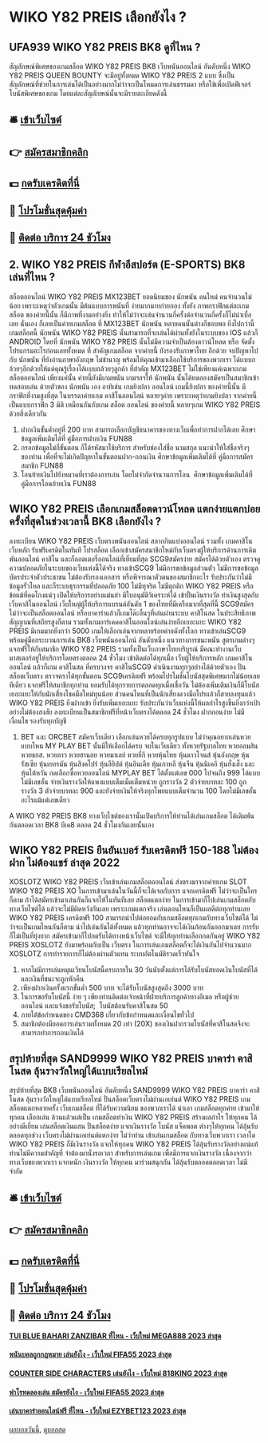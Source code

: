 # WIKO Y82 PREIS เลือกยังไง ?
## UFA939 WIKO Y82 PREIS BK8 ดูที่ไหน ?
สัญลักษณ์พิเศษของเกมสล็อต WIKO Y82 PREIS BK8 เว็บพนันออนไลน์ อันดับหนึ่ง WIKO Y82 PREIS QUEEN BOUNTY จะมีอยู่ทั้งหมด WIKO Y82 PREIS 2 แบบ ซึ่งเป็นสัญลักษณ์ที่ช่วยในการเล่นได้เป็นอย่างมากไม่ว่าจะเป็นโหมดการเล่นธรรมดา หรือใช้เพื่อเปิดฟีเจอร์โบนัสพิเศษของเกม โดยแต่ละสัญลักษณ์นั้นจะมีรายละเอียดดังนี้

## 🛎 [เข้าเว็บไซต์](https://bit.ly/3SdLNi2)
## 👉 [สมัครสมาชิกคลิก](https://bit.ly/3SdLNi2)
## 💵 [กดรับเครดิตที่นี่](https://bit.ly/3dyRKHj)
## 👑 [โปรโมชั่นสุดคุ้มค่า](https://bit.ly/3dyRKHj)
## 📱 [ติดต่อ บริการ 24 ชัวโมง](https://bit.ly/3dyRKHj)

## 2. WIKO Y82 PREIS กีฬาอีสปอร์ต (E-SPORTS) BK8 เล่นที่ไหน ?
สล็อตออนไลน์ WIKO Y82 PREIS MX123BET ยอดนิยมของ นักพนัน คนใหม่ คนจำนวนไม่น้อย เพราะเหตุว่าตัวเกมนั้น มีต้นแบบการพนันที่ ง่ายมากมายก่ายกอง ทั้งยัง ภาพกราฟิกแต่ละเกมสล็อต ของค่ายนี้นั้น ก็มีภาพที่งามอย่างยิ่ง ทำให้ไม่ว่าจะเล่นจำนวนกี่ครั้งต่อจำนวนกี่ครั้งก็ไม่น่าเบื่อเลย นั่นเอง ก็เลยเป็นค่ายเกมสล็อต ที่ MX123BET นักพนัน หลายคนนั้นต่างก็ชอบพอ ยิ่งไปกว่านี้ เกมสล็อตนี้ นักพนัน WIKO Y82 PREIS นั้นสามารถที่จะเล่นได้ผ่านทั้งยังในระบบของ IOS แล้วก็ ANDROID โดยที่ นักพนัน WIKO Y82 PREIS นั้นไม่มีความจำเป็นต้องดาวน์โหลด หรือ จัดตั้ง โปรแกรมอะไรก่อนเลยทั้งหมด ที่ สำคัญเกมสล็อต จากค่ายนี้ ยังรองรับภาษาไทย อีกด้วย จบปัญหาไปกับ นักพนัน ที่ยังอ่านภาษาอังกฤษ ไม่ชำนาญ พร้อมให้คุณเข้ามาเลือกใช้บริการของพวกเรา ได้เเบบกล้วยๆอีกด้วยให้แด่คุณรู้เรื่องได้เเบบกล้วยๆลูกค้า ที่สำคัญ MX123BET ไม่ใช่เพียงแค่เฉพาะเกม สล็อตออนไลน์ เพียงแค่นั้น ค่ายนี้ยังมีเกมพนัน เกมฯลฯให้ นักพนัน นั้นได้ทดลองสมัครเป็นสมาชิกเข้าทดสอบเล่น ด้วยตัวของ นักพนัน เอง อาทิเช่น เกมยิงปลา ออนไลน์ เกมนี้ยิงปลา ของค่ายนี้นั้น มีกราฟิกที่งามสูงที่สุด ในบรรดาค่ายเกม คาสิโนออนไลน์ หลายๆค่าย เพราะเหตุว่าเกมยิงปลา จากค่ายนี้เป็นแบบกราฟิก 3 มิติ เหมือนกันกับเกม สล็อต ออนไลน์ ของค่ายนี้ หลายๆเกม WIKO Y82 PREIS ด้วยสิ่งเดียวกัน
1. ฝากเงินขั้นต่ำอยู่ที่ 200 บาท สามารถเลือกบัญชีธนาคารของทางเว็บเพื่อทำการฝากได้เลย ศึกษาข้อมูลเพิ่มเติมได้ที่ คู่มือการฝากเงิน FUN88
2. กรอกข้อมูลไม่กี่ขั้นตอน ก็ได้รหัสมาใช้บริการ สำหรับช่องใส่ชื่อ นามสกุล แนะนำให้ใส่ชื่อจริงๆ ของท่าน เพื่อที่จะไม่เกิดปัญหาในขั้นตอนฝาก-ถอนเงิน ศึกษาข้อมูลเพิ่มเติมได้ที่ คู่มือการสมัครสมาชิก FUN88
3. โอนย้ายเงินไปยังหมวดที่เราต้องการเล่น โดยไม่จำกัดจำนวนการโอน  ศึกษาข้อมูลเพิ่มเติมได้ที่ คู่มือการโอนย้ายเงิน FUN88

## WIKO Y82 PREIS เลือกเกมสล็อตดาวน์โหลด แตกง่ายแตกบ่อยครั้งที่สุดในช่วงเวลานี้ BK8 เลือกยังไง ?
ลงทะเบียน WIKO Y82 PREIS เว็บตรงพนันออนไลน์ สลากกินแบ่งออนไลน์ รวมทั้ง เกมคาสิโนเว็บหลัก รับฟรีเครดิตในทันที โปรสล็อต
เลือกเข้าสมัครสมาชิกใหม่กับเว็บตรงผู้ให้บริการด้านการเดิมพันออนไลน์ คาสิโน และก็ลอตเตอรี่ออนไลน์ที่เยี่ยมที่สุด SCG9สมัครง่าย สมัครได้ด้วยตัวเอง ตรวจดูความปลอดภัยในระบบของเว็บแห่งนี้ได้จริง ทางเข้าSCG9 ไม่มีการขอข้อมูลส่วนตัว ไม่มีการขอข้อมูลบัตรประจำตัวประชาชน ไม่ต้องรับรองเอกสาร หรือพิจารณาตัวตนของสมาชิกอะไร รับประกันว่าไม่มีข้อมูลรั่วไหล และก็ระบบธุรกรรมที่ปลอดภัย 100 ไม่มีทุจริต ไม่มีตุกติก WIKO Y82 PREIS หรือข้อแม้ที่คดโกงแน่ๆ เปิดให้บริการอย่างแม่นยำ มีใบอนุมัติวิเคราะห์ได้
เข้าปั้นเงินรางวัล ทำเงินสูงสุดกับ เว็บคาสิโนออนไลน์ เว็บใหญ่ผู้ให้บริการแบรนด์อันดับ 1 ของไทยที่มีเครือมากที่สุดที่นี้ SCG9สมัคร ไม่ว่าจะเป็นสล็อตออนไลน์ หรือบาคาร่าแล้วก็เกมโต๊ะอื่นๆที่เล่นผ่านระบบ คาสิโนสด ในประสิทธิภาพสัญญาณที่เสถียรสูงก็ตาม รวมทั้งเกมอาร์เคดคาสิโนออนไลน์เล่นง่ายอีกเยอะแยะ WIKO Y82 PREIS มีเกมมากยิ่งกว่า 5000 เกมให้เลือกเล่นจากหลายร้อยค่ายดังทั้งโลก ทางเข้าเล่นSCG9 พร้อมคู่มือกระบวนการเล่น BK8 เว็บพนันออนไลน์ อันดับหนึ่ง แนวทางการชนะพนัน สูตรเกมต่างๆแจกฟรีให้กับสมาชิก WIKO Y82 PREIS รวมทั้งเป็นเว็บภาษาไทยบริบูรณ์ มีคณะทำงานเว็บมาสเตอร์อยู่ให้บริการโดยตรงตลอด 24 ชั่วโมง เข้าติดต่อได้ทุกเมื่อ
เว็บผู้ให้บริการหลัก เกมคาสิโนออนไลน์ แล้วก็เกม คาสิโนสด ที่ครบวงจร คาสิโนSCG9 ดำเนินงานทุกๆอย่างได้ด้วยตัวเอง ปั่นสล็อตเว็บตรง ตรวจตราได้ทุกขั้นตอน SCG9เครดิตฟรี พร้อมโปรโมชั่นโบนัสสุดพิเศษมากไม่น้อยเลยทีเดียว แจกฟรีให้สมาชิกทุกท่าน ยอมรับได้ทุกรายการตลอดทุกเมื่อเชื่อวัน ไม่ต้องเพิ่มเติมเงินก็มีโบนัสเยอะแยะให้กับนักเสี่ยงโชคมือใหม่ทุนน้อย ส่วนคนไหนที่เป็นนักเสี่ยงดวงมือโปรแล้วก็สายลงทุนแล้ว WIKO Y82 PREIS ยิ่งฝากเข้า ยิ่งรับเพิ่มเยอะแยะ รับประกันว่าเว็บแห่งนี้ให้ผลกำไรสูงขึ้นยิ่งกว่าเป้าอย่างไม่ต้องสงสัย ลงทะเบียนเป็นสมาชิกฟรีที่หน้าเว็บตรงได้ตลอด 24 ชั่วโมง ฝากถอนง่าย ไม่มีเงื่อนไข รองรับทุกบัญชี
1. BET และ ORCBET สมัครเว็บเดียว เลือกเล่นหวยได้ครบทุกรูปแบบ ไม่ว่าคุณอยากเล่นหวยแบบไหน MY PLAY BET นั้นมีให้เลือกได้ครบ จบในเว็บเดียว ทั้งหวยรัฐบาลไทย หวยออมสิน หวยธกส. หวยลาว หวยฮานอย หวยมาเลย์ หวยยี่กี หวยหุ้นไทย หุ้นดาวโจนส์ หุ้นอังกฤษ หุ้นรัสเซีย หุ้นเยอรมัน หุ้นสิงคโปร์ หุ้นอียิปต์ หุ้นอินเดีย หุ้นเกาหลี หุ้นจีน หุ้นนิเคอิ หุ้นฮั่งเส็ง และหุ้นไต้หวัน กดเลือกซื้อหวยออนไลน์ MYPLAY BET ได้ตั้งแต่เลข 000 ไปจนถึง 999 ได้แบบไม่มีเลขอั้น จ่ายเงินรางวัลให้แพงแบบเต็มเม็ดเต็มหน่วย ถูกรางวัล 2 ตัวจ่ายบาทละ 100 ถูกรางวัล 3 ตัวจ่ายบาทละ 900 และยังจ่ายเงินให้จริงทุกโพยแบบเต็มจำนวน 100 โดยไม่มีเลขอั้นอะไรแม้แต่เลขเดียว

A WIKO Y82 PREIS BK8 ทางเว็บไซต์ของเรานั้นเปิดบริการให้ท่านได้เล่นเกมสล็อต ได้เดิมพันกันตลอดเวลา BK8 บีเค8 ตลอด 24 ชั่วโมงกันเลยนั้นเอง

## WIKO Y82 PREIS ยืนยันเบอร์ รับเครดิตฟรี 150-188 ไม่ต้องฝาก ไม่ต้องแชร์ ล่าสุด 2022
XOSLOTZ WIKO Y82 PREIS เว็บเข้าเล่นเกมสล็อตออนไลน์ ส่งตรงมาจากค่ายเกม SLOT WIKO Y82 PREIS XO ในการเข้ามาเล่นในวันนี้ก็จะได้เจอกับการ แจกเครดิตฟรี ไม่ว่าจะเป็นใครก็ตาม ถ้าได้สมัครเข้ามาเล่นกันก็แจกให้ในทันทีเลย สล็อตแตกง่าย ในการเข้ามาก็ไปเล่นเกมสล็อตกับทางเว็บไซต์ได้ แล้วจะไม่มีผิดหวังกันเลย เพราะเกมแตกจริง เล่นตอนไหนก็เป็นผลดีต่อทุกท่านเลย WIKO Y82 PREIS เครดิตฟรี 100 สามารถนำไปต่อยอดกับเกมสล็อตทุกเกมกับทางเว็บไซต์ได้ ไม่ว่าจะเป็นเกมไหนกันก็ตาม นำไปเล่นกันได้ทั้งหมด แล้วทุกท่านอาจจะได้เงินก้อนกันออกมาเลย การรับก็ไม่เป็นที่ยุ่งยาก สมัครเข้ามาก็ไปกดรับได้ทางหน้าเว็บไซต์ จะมีให้ทุกท่านเลือกกดกันอยู่ WIKO Y82 PREIS XOSLOTZ ยังมาพร้อมกับเป็น เว็บตรง ในการเล่นเกมสล็อตก็จะได้เงินกันไปจำนวนมาก XOSLOTZ การทำรายการก็ไม่ต้องผ่านตัวแทน ระบบอัตโนมัติรวดเร็วทันใจ
1. หากไม่มีการเล่นหมุนเวียนโบนัสนี้ครบภายใน 30 วันนับตั้งแต่การได้รับโบนัสยอดเงินโบนัสที่ได้และเงินที่ชนะจะถูกหักคืน
2. เพียงฝากเงินครั้งแรกขั้นต่ำ 500 บาท จะได้รับโบนัสสูงสุดถึง 3000 บาท
3. ในการขอรับโบนัสนี้ ง่าย ๆ เพียงท่านติดต่อเจ้าหน้าที่ฝ่ายบริการลูกค้าทางอีเมล หรือผู้ช่วยออนไลน์ และแจ้งขอรับโบนัส;  โบนัสต้อนรับคาสิโนสด 50
4. ภายใต้ข้อกำหนดของ CMD368 เกี่ยวกับข้อกำหนดและเงื่อนไขทั่วไป
5. สมาชิกต้องมียอดการเล่นรวมทั้งหมด 20 เท่า (20X) ของเงินฝากรวมโบนัสที่คาสิโนสดจึงจะสามารถทำการถอนเงินได้

## สรุปท้ายที่สุด SAND9999 WIKO Y82 PREIS บาคาร่า คาสิโนสด ลุ้นรางวัลใหญ่ได้แบบเรียลไทม์
สรุปท้ายที่สุด BK8 เว็บพนันออนไลน์ อันดับหนึ่ง SAND9999 WIKO Y82 PREIS บาคาร่า คาสิโนสด ลุ้นรางวัลใหญ่ได้แบบเรียลไทม์ ปั่นสล็อตเว็บตรงไม่ผ่านเอเย่นต์ WIKO Y82 PREIS เกมสล็อตแตกหลายครั้ง เว็บเกมสล็อต ที่ได้รับความนิยม ของพวกเราได้ นำเอา เกมสล็อตทุกค่าย เข้ามาให้ทุกคน เลือกเล่น ล้วนแล้วแต่เป็น เกมสล็อตทำเงิน WIKO Y82 PREIS สร้างผลกำไร ให้ทุกคน ได้อย่างดีเยี่ยม เล่นสล็อตเงินแสน ปั่นสล็อตง่าย แจกเงินรางวัล โบนัส แจ็คพอต ต่างๆให้ทุกคน ได้ลุ้นรับตลอดทุกช่วง เว็บตรงไม่ผ่านเอเย่นต์แตกง่าย ไม่ว่าท่าน เข้าเล่นเกมสล็อต กับทางเว็บพวกเรา เวลาใด WIKO Y82 PREIS ก็มีเงินรางวัล แจกให้ทุกคน WIKO Y82 PREIS ได้ลุ้นรับรางวัลอย่างแน่แท้ ท่านไม่มีความสำคัญที่ จำต้องมานั่งรอเวลา สำหรับการเล่นเกม เพื่อมีการแจกเงินรางวัล เนื่องจากว่าทางเว็บของพวกเรา แจกหนัก เงินรางวัล ให้ทุกคน มาร่วมสนุกกัน ได้ลุ้นรับตลอดตลอดเวลา ไม่มีจำกัด

## 🛎 [เข้าเว็บไซต์](https://bit.ly/3SdLNi2)
## 👉 [สมัครสมาชิกคลิก](https://bit.ly/3SdLNi2)
## 💵 [กดรับเครดิตที่นี่](https://bit.ly/3dyRKHj)
## 👑 [โปรโมชั่นสุดคุ้มค่า](https://bit.ly/3dyRKHj)
## 📱 [ติดต่อ บริการ 24 ชัวโมง](https://bit.ly/3dyRKHj)

#### [TUI BLUE BAHARI ZANZIBAR ที่ไหน - เว็บใหม่ MEGA888 2023 ล่าสุด](https://atom.io/themes/tui%20blue%20bahari%20zanzibar%20ที่ไหน%20-%20เว็บใหม่%20mega888%202023%20ล่าสุด)
#### [พนันบอลถูกกฎหมาย เล่นยังไง - เว็บใหม่ FIFA55 2023 ล่าสุด](https://atom.io/themes/พนันบอลถูกกฎหมาย%20เล่นยังไง%20-%20เว็บใหม่%20fifa55%202023%20ล่าสุด)
#### [COUNTER SIDE CHARACTERS เล่นยังไง - เว็บใหม่ 818KING 2023 ล่าสุด](https://atom.io/themes/counter%20side%20characters%20เล่นยังไง%20-%20เว็บใหม่%20818king%202023%20ล่าสุด)
#### [ฟาโรทดลองเล่น สมัครยังไง - เว็บใหม่ FIFA55 2023 ล่าสุด](https://atom.io/themes/ฟาโรทดลองเล่น%20สมัครยังไง%20-%20เว็บใหม่%20fifa55%202023%20ล่าสุด)
#### [เล่นบาคาร่าออนไลน์ฟรี ที่ไหน - เว็บใหม่ EZYBET123 2023 ล่าสุด](https://atom.io/themes/เล่นบาคาร่าออนไลน์ฟรี%20ที่ไหน%20-%20เว็บใหม่%20ezybet123%202023%20ล่าสุด)

[ผลบอลวันนี้](https://siamsport.tv "ผลบอลวันนี้"), [ดูบอลสด](https://siamsport.tv/ดูบอลสด "ดูบอลสด")